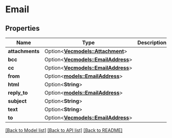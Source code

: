 # Email

## Properties

Name | Type | Description | Notes
------------ | ------------- | ------------- | -------------
**attachments** | Option<[**Vec<models::Attachment>**](Attachment.md)> |  | [optional]
**bcc** | Option<[**Vec<models::EmailAddress>**](EmailAddress.md)> |  | [optional]
**cc** | Option<[**Vec<models::EmailAddress>**](EmailAddress.md)> |  | [optional]
**from** | Option<[**models::EmailAddress**](EmailAddress.md)> |  | [optional]
**html** | Option<**String**> |  | [optional]
**reply_to** | Option<[**models::EmailAddress**](EmailAddress.md)> |  | [optional]
**subject** | Option<**String**> |  | [optional]
**text** | Option<**String**> |  | [optional]
**to** | Option<[**Vec<models::EmailAddress>**](EmailAddress.md)> |  | [optional]

[[Back to Model list]](../README.md#documentation-for-models) [[Back to API list]](../README.md#documentation-for-api-endpoints) [[Back to README]](../README.md)


